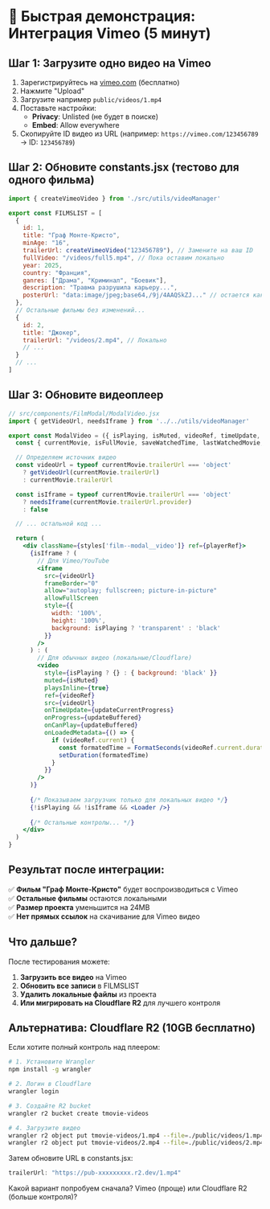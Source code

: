 # 🚀 Быстрая демонстрация: Интеграция Vimeo (5 минут)

## Шаг 1: Загрузите одно видео на Vimeo

1. Зарегистрируйтесь на [vimeo.com](https://vimeo.com) (бесплатно)
2. Нажмите "Upload" 
3. Загрузите например `public/videos/1.mp4`
4. Поставьте настройки:
   - **Privacy**: Unlisted (не будет в поиске)
   - **Embed**: Allow everywhere
5. Скопируйте ID видео из URL (например: `https://vimeo.com/123456789` → ID: `123456789`)

## Шаг 2: Обновите constants.jsx (тестово для одного фильма)

```javascript
import { createVimeoVideo } from './src/utils/videoManager'

export const FILMSLIST = [
  {
    id: 1,
    title: "Граф Монте-Кристо",
    minAge: "16",
    trailerUrl: createVimeoVideo("123456789"), // Замените на ваш ID
    fullVideo: "/videos/full5.mp4", // Пока оставим локально
    year: 2025,
    country: "Франция",
    ganres: ["Драма", "Криминал", "Боевик"],
    description: "Травма разрушила карьеру...",
    posterUrl: "data:image/jpeg;base64,/9j/4AAQSkZJ..." // остается как есть
  },
  // Остальные фильмы без изменений...
  {
    id: 2,
    title: "Джокер",
    trailerUrl: "/videos/2.mp4", // Локально
    // ...
  }
  // ...
]
```

## Шаг 3: Обновите видеоплеер

```jsx
// src/components/FilmModal/ModalVideo.jsx
import { getVideoUrl, needsIframe } from '../../utils/videoManager'

export const ModalVideo = ({ isPlaying, isMuted, videoRef, timeUpdate, progress, buffered, updateBuffered, volumeOff }) => {
  const { currentMovie, isFullMovie, saveWatchedTime, lastWatchedMovie, lastWatchedTime: savedTime } = useMovieStore((state) => state)

  // Определяем источник видео
  const videoUrl = typeof currentMovie.trailerUrl === 'object' 
    ? getVideoUrl(currentMovie.trailerUrl)
    : currentMovie.trailerUrl

  const isIframe = typeof currentMovie.trailerUrl === 'object' 
    ? needsIframe(currentMovie.trailerUrl.provider)
    : false

  // ... остальной код ...

  return (
    <div className={styles['film--modal__video']} ref={playerRef}>
      {isIframe ? (
        // Для Vimeo/YouTube
        <iframe
          src={videoUrl}
          frameBorder="0"
          allow="autoplay; fullscreen; picture-in-picture"
          allowFullScreen
          style={{ 
            width: '100%', 
            height: '100%',
            background: isPlaying ? 'transparent' : 'black'
          }}
        />
      ) : (
        // Для обычных видео (локальные/Cloudflare)
        <video
          style={isPlaying ? {} : { background: 'black' }}
          muted={isMuted}
          playsInline={true}
          ref={videoRef}
          src={videoUrl}
          onTimeUpdate={updateCurrentProgress}
          onProgress={updateBuffered}
          onCanPlay={updateBuffered}
          onLoadedMetadata={() => {
            if (videoRef.current) {
              const formatedTime = FormatSeconds(videoRef.current.duration)
              setDuration(formatedTime)
            }
          }}
        />
      )}
      
      {/* Показываем загрузчик только для локальных видео */}
      {!isPlaying && !isIframe && <Loader />}
      
      {/* Остальные контролы... */}
    </div>
  )
}
```

## Результат после интеграции:

✅ **Фильм "Граф Монте-Кристо"** будет воспроизводиться с Vimeo  
✅ **Остальные фильмы** остаются локальными  
✅ **Размер проекта** уменьшится на 24MB  
✅ **Нет прямых ссылок** на скачивание для Vimeo видео  

## Что дальше?

После тестирования можете:
1. **Загрузить все видео** на Vimeo
2. **Обновить все записи** в FILMSLIST  
3. **Удалить локальные файлы** из проекта
4. **Или мигрировать на Cloudflare R2** для лучшего контроля

## Альтернатива: Cloudflare R2 (10GB бесплатно)

Если хотите полный контроль над плеером:

```bash
# 1. Установите Wrangler
npm install -g wrangler

# 2. Логин в Cloudflare
wrangler login

# 3. Создайте R2 bucket
wrangler r2 bucket create tmovie-videos

# 4. Загрузите видео
wrangler r2 object put tmovie-videos/1.mp4 --file=./public/videos/1.mp4
wrangler r2 object put tmovie-videos/2.mp4 --file=./public/videos/2.mp4
```

Затем обновите URL в constants.jsx:

```javascript
trailerUrl: "https://pub-xxxxxxxxx.r2.dev/1.mp4"
```

Какой вариант попробуем сначала? Vimeo (проще) или Cloudflare R2 (больше контроля)?